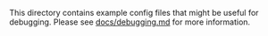 This directory contains example config files that might be useful for debugging. Please see [docs/debugging.md](../docs/debugging.md) for more information.
